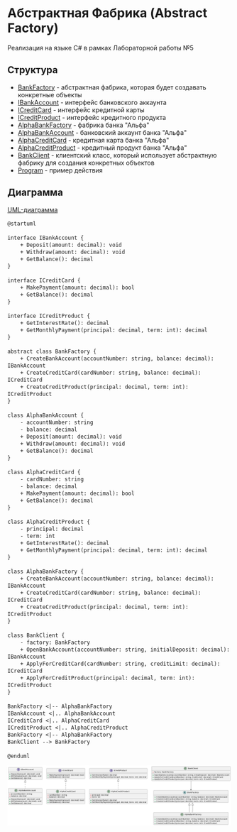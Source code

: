 # Абстрактная Фабрика (Abstract Factory)
Реализация на языке C# в рамках Лабораторной работы №5

## Структура
* [BankFactory](abstract/BankFactory.cs) - абстрактная фабрика, которая будет создавать конкретные объекты
* [IBankAccount](abstract/IBankAccount.cs) - интерфейс банковского аккаунта
* [ICreditCard](abstract/ICreditCard.cs) - интерфейс кредитной карты 
* [ICreditProduct](abstract/ICreditProduct.cs) - интерфейс кредитного продукта
* [AlphaBankFactory](concrete/AlphaBankFactory.cs) - фабрика банка "Альфа"
* [AlphaBankAccount](concrete/AlphaBankAccount.cs) - банковский аккаунт банка "Альфа"
* [AlphaCreditCard](concrete/AlphaCreditCard.cs) - кредитная карта банка "Альфа"
* [AlphaCreditProduct](concrete/AlphaCreditProduct.cs) - кредитный продукт банка "Альфа"
* [BankClient](client/BankClient.cs) - клиентский класс, который использует абстрактную фабрику для создания конкретных объектов
* [Program](Program.cs) - пример действия

## Диаграмма
[UML-диаграмма](abstract_factory.puml)
```
@startuml

interface IBankAccount {
    + Deposit(amount: decimal): void
    + Withdraw(amount: decimal): void
    + GetBalance(): decimal
}

interface ICreditCard {
    + MakePayment(amount: decimal): bool
    + GetBalance(): decimal
}

interface ICreditProduct {
    + GetInterestRate(): decimal
    + GetMonthlyPayment(principal: decimal, term: int): decimal
}

abstract class BankFactory {
    + CreateBankAccount(accountNumber: string, balance: decimal): IBankAccount
    + CreateCreditCard(cardNumber: string, balance: decimal): ICreditCard
    + CreateCreditProduct(principal: decimal, term: int): ICreditProduct
}

class AlphaBankAccount {
    - accountNumber: string
    - balance: decimal
    + Deposit(amount: decimal): void
    + Withdraw(amount: decimal): void
    + GetBalance(): decimal
}

class AlphaCreditCard {
    - cardNumber: string
    - balance: decimal
    + MakePayment(amount: decimal): bool
    + GetBalance(): decimal
}

class AlphaCreditProduct {
    - principal: decimal
    - term: int
    + GetInterestRate(): decimal
    + GetMonthlyPayment(principal: decimal, term: int): decimal
}

class AlphaBankFactory {
    + CreateBankAccount(accountNumber: string, balance: decimal): IBankAccount
    + CreateCreditCard(cardNumber: string, balance: decimal): ICreditCard
    + CreateCreditProduct(principal: decimal, term: int): ICreditProduct
}

class BankClient {
    - factory: BankFactory
    + OpenBankAccount(accountNumber: string, initialDeposit: decimal): IBankAccount
    + ApplyForCreditCard(cardNumber: string, creditLimit: decimal): ICreditCard
    + ApplyForCreditProduct(principal: decimal, term: int): ICreditProduct
}

BankFactory <|-- AlphaBankFactory
IBankAccount <|.. AlphaBankAccount
ICreditCard <|.. AlphaCreditCard
ICreditProduct <|.. AlphaCreditProduct
BankFactory <|-- AlphaBankFactory
BankClient --> BankFactory

@enduml
```

![alt text](https://github.com/st-georgy/TMP/blob/master/lab5/img/absfact-uml.png)